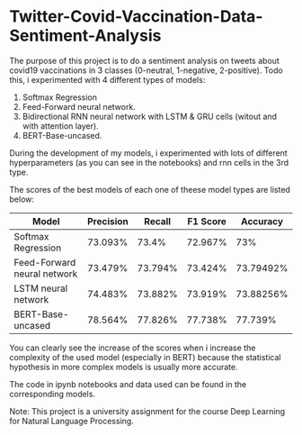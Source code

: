 # Twitter-Covid-Vaccination-Data-Sentiment-Analysis

The purpose of this project is to do a sentiment analysis on tweets about covid19 vaccinations in 3 classes (0-neutral, 1-negative, 2-positive). 
Todo this, i experimented with 4 different types of models:

1. Softmax Regression
2. Feed-Forward neural network.
3. Bidirectional RNN neural network with LSTM & GRU cells (witout and with attention layer).
4. BERT-Base-uncased.

During the development of my models, i experimented with lots of different hyperparameters (as you can see in the notebooks) and rnn cells in the 3rd type.

The scores of the best models of each one of theese model types are listed below:

| Model       | Precision   | Recall        | F1 Score | Accuracy | 
| ----------- | ----------- | ------------- | ------ | ------- |
| Softmax Regression | 73.093% | 73.4%  | 72.967% | 73% |
| Feed-Forward neural network   | 73.479% | 73.794% | 73.424% | 73.79492% |
| LSTM neural network | 74.483% | 73.882% | 73.919% | 73.88256% |
| BERT-Base-uncased | 78.564% | 77.826% | 77.738% | 77.739% |

You can clearly see the increase of the scores when i increase the complexity of the used model (especially in BERT) because the statistical hypothesis in more complex models is usually more accurate.

The code in ipynb notebooks and data used can be found in the corresponding models.

Note: This project is a university assignment for the course Deep Learning for Natural Language Processing.
